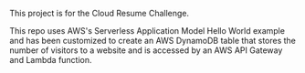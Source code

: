 This project is for the Cloud Resume Challenge.

This repo uses AWS's Serverless Application Model Hello World example and has been customized to create an AWS DynamoDB table that stores the number of visitors to a website and is accessed by an AWS API Gateway and Lambda function.
